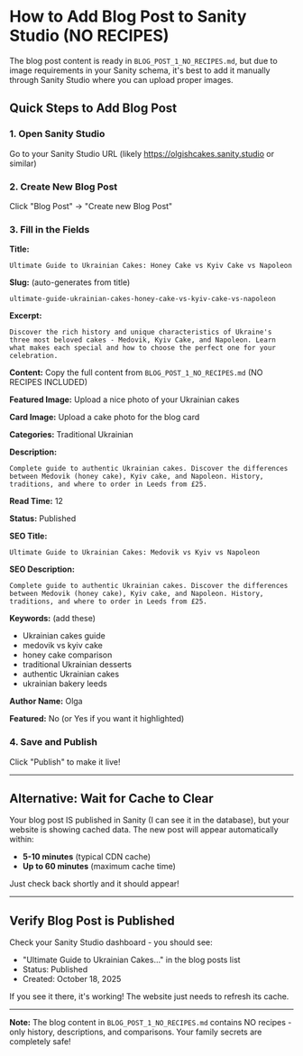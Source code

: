 # How to Add Blog Post to Sanity Studio (NO RECIPES)

The blog post content is ready in `BLOG_POST_1_NO_RECIPES.md`, but due to image requirements in your Sanity schema, it's best to add it manually through Sanity Studio where you can upload proper images.

## Quick Steps to Add Blog Post

### 1. Open Sanity Studio
Go to your Sanity Studio URL (likely https://olgishcakes.sanity.studio or similar)

### 2. Create New Blog Post
Click "Blog Post" → "Create new Blog Post"

### 3. Fill in the Fields

**Title:**
```
Ultimate Guide to Ukrainian Cakes: Honey Cake vs Kyiv Cake vs Napoleon
```

**Slug:** (auto-generates from title)
```
ultimate-guide-ukrainian-cakes-honey-cake-vs-kyiv-cake-vs-napoleon
```

**Excerpt:**
```
Discover the rich history and unique characteristics of Ukraine's three most beloved cakes - Medovik, Kyiv Cake, and Napoleon. Learn what makes each special and how to choose the perfect one for your celebration.
```

**Content:** 
Copy the full content from `BLOG_POST_1_NO_RECIPES.md` (NO RECIPES INCLUDED)

**Featured Image:** Upload a nice photo of your Ukrainian cakes

**Card Image:** Upload a cake photo for the blog card

**Categories:** Traditional Ukrainian

**Description:**
```
Complete guide to authentic Ukrainian cakes. Discover the differences between Medovik (honey cake), Kyiv cake, and Napoleon. History, traditions, and where to order in Leeds from £25.
```

**Read Time:** 12

**Status:** Published

**SEO Title:**
```
Ultimate Guide to Ukrainian Cakes: Medovik vs Kyiv vs Napoleon
```

**SEO Description:**
```
Complete guide to authentic Ukrainian cakes. Discover the differences between Medovik (honey cake), Kyiv cake, and Napoleon. History, traditions, and where to order in Leeds from £25.
```

**Keywords:** (add these)
- Ukrainian cakes guide
- medovik vs kyiv cake
- honey cake comparison
- traditional Ukrainian desserts
- authentic Ukrainian cakes
- ukrainian bakery leeds

**Author Name:** Olga

**Featured:** No (or Yes if you want it highlighted)

### 4. Save and Publish

Click "Publish" to make it live!

---

## Alternative: Wait for Cache to Clear

Your blog post IS published in Sanity (I can see it in the database), but your website is showing cached data. The new post will appear automatically within:
- **5-10 minutes** (typical CDN cache)
- **Up to 60 minutes** (maximum cache time)

Just check back shortly and it should appear!

---

## Verify Blog Post is Published

Check your Sanity Studio dashboard - you should see:
- "Ultimate Guide to Ukrainian Cakes..." in the blog posts list
- Status: Published
- Created: October 18, 2025

If you see it there, it's working! The website just needs to refresh its cache.

---

**Note:** The blog content in `BLOG_POST_1_NO_RECIPES.md` contains NO recipes - only history, descriptions, and comparisons. Your family secrets are completely safe!


